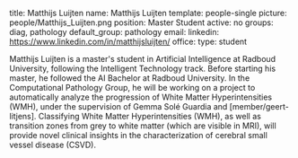 title: Matthijs Luijten
name: Matthijs Luijten
template: people-single
picture: people/Matthijs_Luijten.png
position: Master Student
active: no
groups: diag, pathology
default_group: pathology
email: 
linkedin: https://www.linkedin.com/in/matthijsluijten/
office: 
type: student

Matthijs Luijten is a master's student in Artificial Intelligence at Radboud University, following the Intelligent Technology track. Before starting his master, he followed the AI Bachelor at Radboud University. In the Computational Pathology Group, he will be working on a project to automatically analyze the progression of White Matter Hyperintensities (WMH), under the supervision of Gemma Solé Guardia and [member/geert-litjens]. Classifying White Matter Hyperintensities (WMH), as well as transition zones from grey to white matter (which are visible in MRI), will provide novel clinical insights in the characterization of cerebral small vessel disease (CSVD). 
